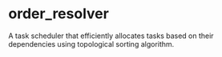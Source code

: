 # order_resolver
A task scheduler that efficiently allocates tasks based on their dependencies using topological sorting algorithm.
